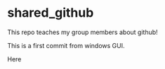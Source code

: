 # shared_github
This repo teaches my group members about github!

This is a first commit from windows GUI.

Here